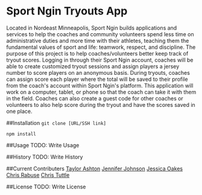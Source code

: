 # Sport Ngin Tryouts App
Located in Nordeast Minneapolis, Sport Ngin builds applications and services to help the coaches and community volunteers spend less time on administrative duties and more time with their athletes, teaching them the fundamental values of sport and life: teamwork, respect, and discipline. The purpose of this project is to help coaches/volunteers better keep track of tryout scores. Logging in through their Sport Ngin account, coaches will be able to create customized tryout sessions and assign players a jersey number to score players on an anonymous basis. During tryouts, coaches can assign score each player where the total will be saved to their profile from the coach's account within Sport Ngin's platform. This application will work on a computer, tablet, or phone so that the coach can take it with them in the field. Coaches can also create a guest code for other coaches or volunteers to also help score during the tryout and have the scores saved in one place.


##Installation
`git clone [URL/SSH link]`

`npm install`

##Usage
TODO: Write Usage

##History
TODO: Write History

##Current Contributers
[Taylor Ashton](https://github.com/tashton1009)
[Jennifer Johnson](https://github.com/jenjeep7)
[Jessica Oakes](https://github.com/oakesjessica)
[Chris Rabuse](https://github.com/Mandosis)
[Chris Tuttle](https://github.com/crisco679)

##License
TODO: Write License
